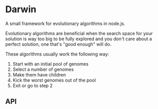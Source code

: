 # Darwin

A small framework for evolutionary algorithms in node.js.

Evolutionary algorithms are beneficial when the search space for your solution is way too big to be fully explored and you don't care about a perfect solution, one that's "good enough" will do.

These algorithms usually work the following way:

1. Start with an initial pool of genomes
2. Select a number of genomes
3. Make them have children
4. Kick the worst genomes out of the pool
5. Exit or go to step 2

## API

